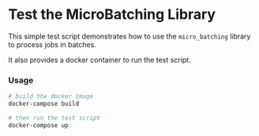 # Test the MicroBatching Library

This simple test script demonstrates how to use the `micro_batching` library to process jobs in batches.

It also provides a docker container to run the test script.

### Usage

```bash
# build the docker image
docker-compose build

# then run the test script
docker-compose up
```
